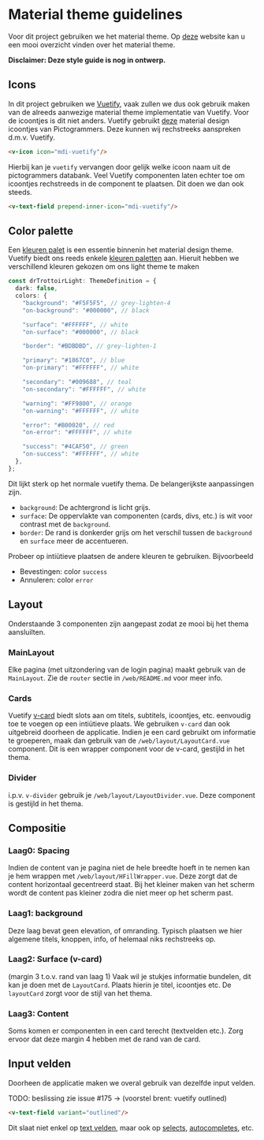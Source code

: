 # Material theme guidelines

Voor dit project gebruiken we het material theme. Op [deze](https://m3.material.io/) website kan u een mooi overzicht vinden over het material theme.

**Disclaimer: Deze style guide is nog in ontwerp.**

## Icons
In dit project gebruiken we [Vuetify](https://vuetifyjs.com/en/), vaak zullen we dus ook gebruik maken van de alreeds aanwezige material theme implementatie van Vuetify. Voor de icoontjes is dit niet anders.
Vuetify gebruikt [deze](https://pictogrammers.com/library/mdi/) material design icoontjes van Pictogrammers. Deze kunnen wij rechstreeks aanspreken d.m.v. Vuetify.

```html
<v-icon icon="mdi-vuetify"/>
```
Hierbij kan je `vuetify` vervangen door gelijk welke icoon naam uit de pictogrammers databank.
Veel Vuetify componenten laten echter toe om icoontjes rechstreeds in de component te plaatsen. Dit doen we dan ook steeds.
```html
<v-text-field prepend-inner-icon="mdi-vuetify"/>
```

## Color palette

Een [kleuren palet](https://m3.material.io/styles/color/overview) is een essentie binnenin het material design theme. Vuetify biedt ons reeds enkele [kleuren paletten](https://vuetifyjs.com/en/styles/colors/) aan. Hieruit hebben we verschillend kleuren gekozen om ons light theme te maken

```ts
const drTrottoirLight: ThemeDefinition = {
  dark: false,
  colors: {
    "background": "#F5F5F5", // grey-lighten-4
    "on-background": "#000000", // black

    "surface": "#FFFFFF", // white
    "on-surface": "#000000", // black

    "border": "#BDBDBD", // grey-lighten-1

    "primary": "#1867C0", // blue
    "on-primary": "#FFFFFF", // white

    "secondary": "#009688", // teal
    "on-secondary": "#FFFFFF", // white

    "warning": "#FF9800", // orange
    "on-warning": "#FFFFFF", // white

    "error": "#B00020", // red
    "on-error": "#FFFFFF", // white

    "success": "#4CAF50", // green
    "on-success": "#FFFFFF", // white
  },
};
```
Dit lijkt sterk op het normale vuetify thema. De belangerijkste aanpassingen zijn.
- `background`: De achtergrond is licht grijs.
- `surface`: De oppervlakte van componenten (cards, divs, etc.) is wit voor contrast met de `background`.
- `border`: De rand is donkerder grijs om het verschil tussen de `background` en `surface` meer de accentueren.

Probeer op intiütieve plaatsen de andere kleuren te gebruiken. Bijvoorbeeld 
- Bevestingen: color `success`
- Annuleren: color `error`

## Layout
Onderstaande 3 componenten zijn aangepast zodat ze mooi bij het thema aansluilten.

### MainLayout
Elke pagina (met uitzondering van de login pagina) maakt gebruik van de `MainLayout`. Zie de `router` sectie in `/web/README.md` voor meer info.

### Cards
Vuetify [v-card](https://vuetifyjs.com/en/components/cards/) biedt slots aan om titels, subtitels, icoontjes, etc. eenvoudig toe te voegen op een intiütieve plaats. We gebruiken `v-card` dan ook uitgebreid doorheen de applicatie. Indien je een card gebruikt om informatie te groeperen, maak dan gebruik van de `/web/layout/LayoutCard.vue` component. Dit is een wrapper component voor de v-card, gestijld in het thema.

### Divider
i.p.v. `v-divider` gebruik je `/web/layout/LayoutDivider.vue`. Deze component is gestijld in het thema.

## Compositie

### Laag0: Spacing
Indien de content van je pagina niet de hele breedte hoeft in te nemen kan je 
hem wrappen met `/web/layout/HFillWrapper.vue`. Deze zorgt dat de content horizontaal gecentreerd staat. Bij het kleiner maken van het scherm wordt de content pas kleiner zodra die niet meer op het scherm past.

### Laag1: background
Deze laag bevat geen elevation, of omranding. Typisch plaatsen we hier 
algemene titels, knoppen, info, of helemaal niks rechstreeks op.

### Laag2: Surface (v-card)
(margin 3 t.o.v. rand van laag 1)
Vaak wil je stukjes informatie bundelen, dit kan je doen met de `LayoutCard`.
Plaats hierin je titel, icoontjes etc. De `layoutCard` zorgt voor de stijl van het thema.

### Laag3: Content
Soms komen er componenten in een card terecht (textvelden etc.). Zorg ervoor dat deze margin 4 hebben met de rand van de card.

## Input velden
Doorheen de applicatie maken we overal gebruik van dezelfde input velden.

TODO: beslissing zie issue #175
 -> (voorstel brent: vuetify outlined)

```html
<v-text-field variant="outlined"/>
```
Dit slaat niet enkel op [text velden](https://vuetifyjs.com/en/components/text-fields/), maar ook op [selects](https://vuetifyjs.com/en/components/selects/), [autocompletes](https://vuetifyjs.com/en/components/autocompletes/), etc.